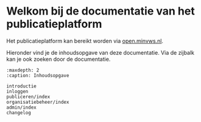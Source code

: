 # Welkom bij de documentatie van het publicatieplatform

Het publicatieplatform kan bereikt worden via [open.minvws.nl](https://open.minvws.nl/).

Hieronder vind je de inhoudsopgave van deze documentatie. Via de zijbalk kan je ook zoeken door de documentatie.

```{toctree}
:maxdepth: 2
:caption: Inhoudsopgave

introductie
inloggen
publiceren/index
organisatiebeheer/index
admin/index
changelog
```
